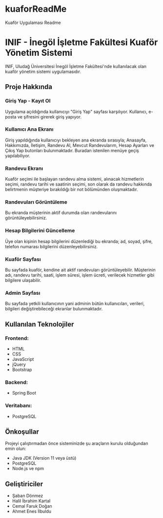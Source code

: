 # kuaforReadMe
Kuaför Uygulaması Readme
# INIF - İnegöl İşletme Fakültesi Kuaför Yönetim Sistemi

INIF, Uludağ Üniversitesi İnegöl İşletme Fakültesi'nde kullanılacak olan kuaför yönetim sistemi uygulamasıdır.

## Proje Hakkında

### Giriş Yap - Kayıt Ol

Uygulama açıldığında kullanıcıyı "Giriş Yap" sayfası karşılıyor. Kullanıcı, e-posta ve şifresini girerek giriş yapıyor.

### Kullanıcı Ana Ekranı

Giriş yapıldığında kullanıcıyı bekleyen ana ekranda sırasıyla; Anasayfa, Hakkımızda, İletişim, Randevu Al, Mevcut Randevularım, Hesap Ayarları ve Çıkış Yap butonları bulunmaktadır. Buradan istenilen menüye geçiş yapılabiliyor.

### Randevu Ekranı

Kuaför seçimi ile başlayan randevu alma sistemi, alınacak hizmetlerin seçimi, randevu tarihi ve saatinin seçimi, son olarak da randevu hakkında belirtmenin müşteriye bırakıldığı bir not bölümünden oluşmaktadır.

### Randevuları Görüntüleme

Bu ekranda müşterinin aktif durumda olan randevularını görüntüleyebilirsiniz.

### Hesap Bilgilerini Güncelleme

Üye olan kişinin hesap bilgilerini düzenlediği bu ekranda; ad, soyad, şifre, telefon numarası bilgilerini düzenleyebilirsiniz.

### Kuaför Sayfası

Bu sayfada kuaför, kendine ait aktif randevuları görüntüleyebilir. Müşterinin adı, randevu tarihi, saati, işlem süresi, işlem ücreti, verilecek hizmetler gibi bilgilere ulaşabilir.

### Admin Sayfası

Bu sayfada yetkili kullanıcının yani adminin bütün kullanıcıları, verileri, bilgileri değiştirebileceği ekranlar bulunmaktadır.

## Kullanılan Teknolojiler

### Frontend:

- HTML
- CSS
- JavaScript
- jQuery
- Bootstrap

### Backend:

- Spring Boot

### Veritabanı:

- PostgreSQL

## Önkoşullar

Projeyi çalıştırmadan önce sisteminizde şu araçların kurulu olduğundan emin olun:

- Java JDK (Version 11 veya üstü)
- PostgreSQL
- Node.js ve npm

## Geliştiriciler

- Şaban Dönmez
- Halil İbrahim Kartal
- Cemal Faruk Doğan
- Ahmet Enes İlbuldu
